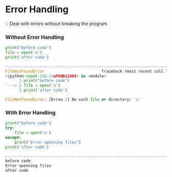 # Error Handling

<aside>
💡 Deal with errors without breaking the program

</aside>

### Without Error Handling

```python
print("before code")
file = open('x')
print('after code')

---------------------------------------------------------------------------
FileNotFoundError                         Traceback (most recent call last)
<ipython-input-155-14af8db11883> in <module>
      1 print("before code")
----> 2 file = open('x')
      3 print('after code')

FileNotFoundError: [Errno 2] No such file or directory: 'x'
```

### With Error Handling
```python
print("before code")
try:
    file = open('x')
except:
    print("Error openning files")
print('after code')

---------------------------------------------------------------------------
before code
Error openning files
after code
```